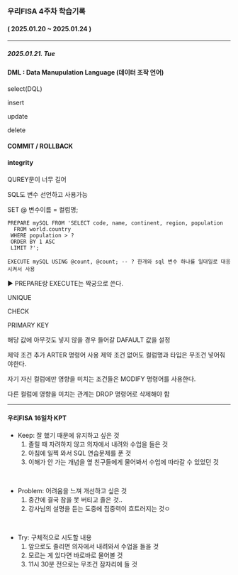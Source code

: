 ### 우리FISA 4주차 학습기록
#### ( 2025.01.20 ~ 2025.01.24 )
***
##### 2025.01.21. Tue
#### DML : Data Manupulation Language (데이터 조작 언어)
select(DQL)

insert

update

delete

#### COMMIT / ROLLBACK



#### integrity
QUREY문이 너무 길어

SQL도 변수 선언하고 사용가능

SET @ 변수이름 = 컬럼명;

``` MySQL
PREPARE mySQL FROM 'SELECT code, name, continent, region, population
  FROM world.country
 WHERE population > ?
 ORDER BY 1 ASC
 LIMIT ?';

EXECUTE mySQL USING @count, @count; -- ? 한개와 sql 변수 하나를 일대일로 대응시켜서 사용
```
▶ PREPARE랑 EXECUTE는 짝궁으로 쓴다.

UNIQUE

CHECK

PRIMARY KEY


해당 값에 아무것도 넣지 않을 경우 들어갈 DAFAULT 값을 설정

제약 조건 추가
ARTER 명령어 사용 제약 조건 없어도 컬럼명과 타입은 무조건 넣어줘야한다.


자기 자신 컬럼에만 영향을 미치는 조건들은 MODIFY 명령어를 사용한다.

다른 컬럼에 영향을 미치는 관계는 DROP 명령어로 삭제해야 함

***
#### 우리FISA 16일차 KPT

- Keep: 잘 했기 때문에 유지하고 싶은 것
    1. 졸릴 때 자려하지 않고 의자에서 내려와 수업을 들은 것
    2. 아침에 일찍 와서 SQL 연습문제를 푼 것
    3. 이해가 안 가는 개념을 옆 친구들에게 물어봐서 수업에 따라갈 수 있었던 것

<br>

- Problem: 어려움을 느껴 개선하고 싶은 것
    1. 중간에 결국 잠을 못 버티고 졸은 것..
    2. 강사님의 설명을 듣는 도중에 집중력이 흐트러지는 것ㅇ

<br>

- Try: 구체적으로 시도할 내용
    1. 앞으로도 졸리면 의자에서 내려와서 수업을 들을 것
    2. 모르는 게 있다면 바로바로 물어볼 것
    3. 11시 30분 전으로는 무조건 잠자리에 들 것